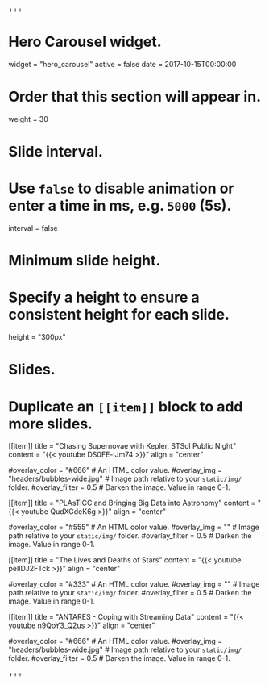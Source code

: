 +++
# Hero Carousel widget.
widget = "hero_carousel"
active = false
date = 2017-10-15T00:00:00

# Order that this section will appear in.
weight = 30

# Slide interval.
# Use `false` to disable animation or enter a time in ms, e.g. `5000` (5s).
interval = false 

# Minimum slide height.
# Specify a height to ensure a consistent height for each slide.
height = "300px"

# Slides.
# Duplicate an `[[item]]` block to add more slides.
[[item]]
  title = "Chasing Supernovae with Kepler, STScI Public Night"
  content = "{{< youtube DS0FE-iJm74 >}}"
  align = "center"

  #overlay_color = "#666"  # An HTML color value.
  #overlay_img = "headers/bubbles-wide.jpg"  # Image path relative to your `static/img/` folder.
  #overlay_filter = 0.5  # Darken the image. Value in range 0-1.


[[item]]
  title = "PLAsTiCC and Bringing Big Data into Astronomy"
  content = "{{< youtube QudXGdeK6g >}}"
  align = "center"

  #overlay_color = "#555"  # An HTML color value.
  #overlay_img = ""  # Image path relative to your `static/img/` folder.
  #overlay_filter = 0.5  # Darken the image. Value in range 0-1.

[[item]]
  title = "The Lives and Deaths of Stars"
  content = "{{< youtube peIlDJ2FTck >}}"
  align = "center"

  #overlay_color = "#333"  # An HTML color value.
  #overlay_img = ""  # Image path relative to your `static/img/` folder.
  #overlay_filter = 0.5  # Darken the image. Value in range 0-1.


[[item]]
  title = "ANTARES - Coping with Streaming Data"
  content = "{{< youtube n9QoY3_Q2us >}}"
  align = "center"

  #overlay_color = "#666"  # An HTML color value.
  #overlay_img = "headers/bubbles-wide.jpg"  # Image path relative to your `static/img/` folder.
  #overlay_filter = 0.5  # Darken the image. Value in range 0-1.

+++
